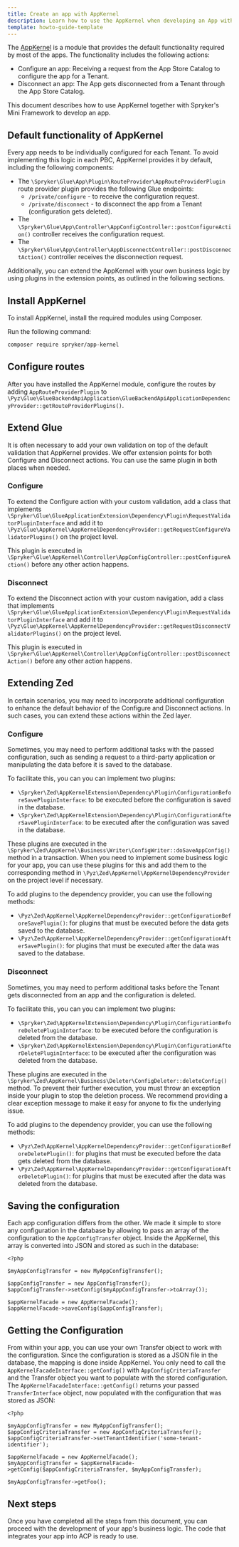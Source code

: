 ```yaml
---
title: Create an app with AppKernel
description: Learn how to use the AppKernel when developing an App with Spryker's Mini Framework
template: howto-guide-template
---
```


The [AppKernel](https://github.com/spryker/app-kernel) is a module that provides the default functionality required by most of the apps. The functionality includes the following actions:

- Configure an app: Receiving a request from the App Store Catalog to configure the app for a Tenant.
- Disconnect an app: The App gets disconnected from a Tenant through the App Store Catalog.

This document describes how to use AppKernel together with Spryker's Mini Framework to develop an app.

## Default functionality of AppKernel

Every app needs to be individually configured for each Tenant. To avoid implementing this logic in each PBC, AppKernel provides it by default, including the following components:

- The `\Spryker\Glue\App\Plugin\RouteProvider\AppRouteProviderPlugin` route provider plugin provides the following Glue endpoints:
  - `/private/configure` - to receive the configuration request.
  - `/private/disconnect` - to disconnect the app from a Tenant (configuration gets deleted).
- The `\Spryker\Glue\App\Controller\AppConfigController::postConfigureAction()` controller receives the configuration request. 
- The `\Spryker\Glue\App\Controller\AppDisconnectController::postDisconnectAction()` controller receives the disconnection request. 
 
Additionally, you can extend the AppKernel with your own business logic by using plugins in the extension points, as outlined in the following sections.

## Install AppKernel

To install AppKernel, install the required modules using Composer. 

Run the following command:

```bash
composer require spryker/app-kernel
```

## Configure routes

After you have installed the AppKernel module, configure the routes by adding `AppRouteProviderPlugin` to `\Pyz\Glue\GlueBackendApiApplication\GlueBackendApiApplicationDependencyProvider::getRouteProviderPlugins()`.

## Extend Glue

It is often necessary to add your own validation on top of the default validation that AppKernel provides. We offer extension points for both Configure and Disconnect actions. You can use the same plugin in both places when needed.

### Configure

To extend the Configure action with your custom validation, add a class that implements `\Spryker\Glue\GlueApplicationExtension\Dependency\Plugin\RequestValidatorPluginInterface` and add it to `\Pyz\Glue\AppKernel\AppKernelDependencyProvider::getRequestConfigureValidatorPlugins()` on the project level.

This plugin is executed in `\Spryker\Glue\AppKernel\Controller\AppConfigController::postConfigureAction()` before any other action happens.

### Disconnect

To extend the Disconnect action with your custom navigation, add a class that implements `\Spryker\Glue\GlueApplicationExtension\Dependency\Plugin\RequestValidatorPluginInterface` and add it to `\Pyz\Glue\AppKernel\AppKernelDependencyProvider::getRequestDisconnectValidatorPlugins()` on the project level.

This plugin is executed in `\Spryker\Glue\AppKernel\Controller\AppConfigController::postDisconnectAction()` before any other action happens.

## Extending Zed

In certain scenarios, you may need to incorporate additional configuration to enhance the default behavior of the Configure and Disconnect actions. In such cases, you can extend these actions within the Zed layer.

### Configure

Sometimes, you may need to perform additional tasks with the passed configuration, such as sending a request to a third-party application or manipulating the data before it is saved to the database.

To facilitate this, you can you can implement two plugins:

- `\Spryker\Zed\AppKernelExtension\Dependency\Plugin\ConfigurationBeforeSavePluginInterface`: to be executed before the configuration is saved in the database. 
- `\Spryker\Zed\AppKernelExtension\Dependency\Plugin\ConfigurationAfterSavePluginInterface`: to be executed after the configuration was saved in the database.

These plugins are executed in the `\Spryker\Zed\AppKernel\Business\Writer\ConfigWriter::doSaveAppConfig()` method in a transaction. When you need to implement some business logic for your app, you can use these plugins for this and add them to the corresponding method in `\Pyz\Zed\AppKernel\AppKernelDependencyProvider` on the project level if necessary.

To add plugins to the dependency provider, you can use the following methods:

- `\Pyz\Zed\AppKernel\AppKernelDependencyProvider::getConfigurationBeforeSavePlugin()`: for plugins that must be executed before the data gets saved to the database. 
- `\Pyz\Zed\AppKernel\AppKernelDependencyProvider::getConfigurationAfterSavePlugin()`: for plugins that must be executed after the data was saved to the database.

### Disconnect

Sometimes, you may need to perform additional tasks before the Tenant gets disconnected from an app and the configuration is deleted.

To facilitate this, you can you can implement two plugins:

- `\Spryker\Zed\AppKernelExtension\Dependency\Plugin\ConfigurationBeforeDeletePluginInterface`: to be executed before the configuration is deleted from the database. 
- `\Spryker\Zed\AppKernelExtension\Dependency\Plugin\ConfigurationAfterDeletePluginInterface`: to be executed after the configuration was deleted from the database.

These plugins are executed in the `\Spryker\Zed\AppKernel\Business\Deleter\ConfigDeleter::deleteConfig()` method. To prevent their further execution, you must throw an exception inside your plugin to stop the deletion process. We recommend providing a clear exception message to make it easy for anyone to fix the underlying issue.

To add plugins to the dependency provider, you can use the following methods:

- `\Pyz\Zed\AppKernel\AppKernelDependencyProvider::getConfigurationBeforeDeletePlugin()`: for plugins that must be executed before the data gets deleted from the database. 
- `\Pyz\Zed\AppKernel\AppKernelDependencyProvider::getConfigurationAfterDeletePlugin()`: for plugins that must be executed after the data was deleted from the database.

## Saving the configuration

Each app configuration differs from the other. We made it simple to store any configuration in the database by allowing to pass an array of the configuration to the `AppConfigTransfer` object. Inside the AppKernel, this array is converted into JSON and stored as such in the database:

```
<?php

$myAppConfigTransfer = new MyAppConfigTransfer();

$appConfigTransfer = new AppConfigTransfer();
$appConfigTransfer->setConfig($myAppConfigTransfer->toArray());

$appKernelFacade = new AppKernelFacade();
$appKernelFacade->saveConfig($appConfigTransfer);
```

## Getting the Configuration

From within your app, you can use your own Transfer object to work with the configuration. Since the configuration is stored as a JSON file in the database, the mapping is done inside AppKernel. You only need to call the `AppKernelFacadeInterface::getConfig()` with `AppConfigCriteriaTransfer` and the Transfer object you want to populate with the stored configuration. The `AppKernelFacadeInterface::getConfig()` returns your passed `TransferInterface` object, now populated with the configuration that was stored as JSON:

```
<?php

$myAppConfigTransfer = new MyAppConfigTransfer();
$appConfigCriteriaTransfer = new AppConfigCriteriaTransfer();
$appConfigCriteriaTransfer->setTenantIdentifier('some-tenant-identifier');

$appKernelFacade = new AppKernelFacade();
$myAppConfigTransfer = $appKernelFacade->getConfig($appConfigCriteriaTransfer, $myAppConfigTransfer);

$myAppConfigTransfer->getFoo();
```

## Next steps

Once you have completed all the steps from this document, you can proceed with the development of your app's business logic. The code that integrates your app into ACP is ready to use.
